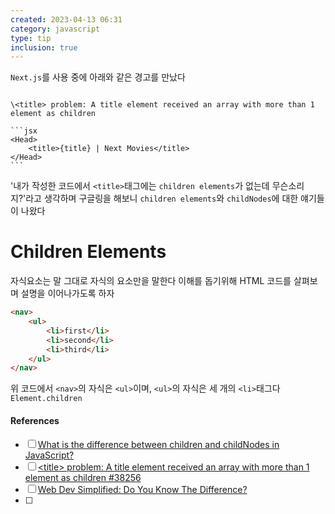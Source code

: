 ```yaml
---
created: 2023-04-13 06:31
category: javascript
type: tip
inclusion: true
---
```


`Next.js`를 사용 중에 아래와 같은 경고를 만났다

````ad-warning

\<title> problem: A title element received an array with more than 1 element as children

```jsx
<Head>
	<title>{title} | Next Movies</title>
</Head>
```
````
 
'내가 작성한 코드에서 `<title>`태그에는 `children elements`가 없는데 무슨소리지?'라고 생각하며 구글링을 해보니 `children elements`와  `childNodes`에 대한 얘기들이 나왔다

# Children Elements
자식요소는 말 그대로 자식의 요소만을 말한다
이해를 돕기위해 HTML 코드를 살펴보며 설명을 이어나가도록 하자

```html
<nav>
	<ul>
		<li>first</li>
		<li>second</li>
		<li>third</li>
	</ul>
</nav>
```

위 코드에서 `<nav>`의 자식은 `<ul>`이며, `<ul>`의 자식은 세 개의 `<li>`태그다
`Element.children`








#### References
- [ ] [What is the difference between children and childNodes in JavaScript?](https://stackoverflow.com/a/7935719/14460912)
- [ ] [\<title> problem: A title element received an array with more than 1 element as children #38256](https://github.com/vercel/next.js/discussions/38256#discussioncomment-3070196)
- [ ] [Web Dev Simplified: Do You Know The Difference?](https://youtu.be/rhvec8cXLlo)
- [ ] 